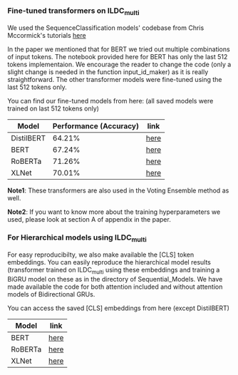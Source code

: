 ### Fine-tuned transformers on ILDC<sub>multi</sub>

We used the SequenceClassification models' codebase from Chris Mccormick's tutorials [here](https://mccormickml.com/)

In the paper we mentioned that for BERT we tried out multiple combinations of input tokens. The notebook provided here for BERT has only the last 512 tokens implementaion. We encourage the reader to change the code (only a slight change is needed in the function input_id_maker) as it is really straightforward. The other transformer models were fine-tuned using the last 512 tokens only.

You can find our fine-tuned models from here: (all saved models were trained on last 512 tokens only)

Model      | Performance (Accuracy) | link |
-----------|------------------------|------|
DistilBERT |  64.21%                |  [here](https://drive.google.com/drive/folders/1-bdRjxo0l6rItR5jsGWnYE0p7iZanB_E)    |
BERT       |  67.24%                |  [here](https://drive.google.com/drive/folders/17nddWo9e4Z-rljF83jIq1aEb3w71DouZ?usp=sharing)|
RoBERTa    |  71.26%                |  [here](https://drive.google.com/drive/folders/10CuJ9p2MNcRAwM87bNXisS07_smi97qX?usp=sharing)  |
XLNet      |  70.01%                |  [here](https://drive.google.com/drive/folders/1Pn3uaPz6PNFaBo9IrtuJpC2PNpDMDXhS?usp=sharing)  |

**Note1**: These transformers are also used in the Voting Ensemble method as well.

**Note2**: If you want to know more about the training hyperparameters we used, please look at section A of appendix in the paper.

### For Hierarchical models using ILDC<sub>multi</sub>

For easy reproducibilty, we also make available the [CLS] token embeddings. You can easily reproduce the hierarchical model results (transformer trained on ILDC<sub>multi</sub> using these embeddings and training a BiGRU model on these as in the directory of Sequential_Models. We have made available the code for both attention included and without attention models of Bidirectional GRUs.

You can access the saved [CLS] embeddings from here (except DistilBERT)

Model      | link |
-----------|-------|
BERT       | [here](https://drive.google.com/drive/folders/1bYrsn8JEu_C2ExWBQnqUPmApCn-is8IL?usp=sharing)|
RoBERTa    | [here](https://drive.google.com/drive/folders/1b_9j1XoXpdvGEOnwahvIcSDz5SzVLvJ9?usp=sharing)  |
XLNet      | [here](https://drive.google.com/drive/folders/1TXQctks4_8mPuBUrHC7mvDxhjs4Lxab2?usp=sharing)  |




